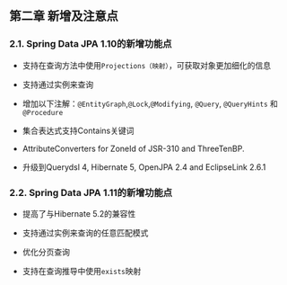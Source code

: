 ## 第二章 新增及注意点

### 2.1. Spring Data JPA 1.10的新增功能点

* 支持在查询方法中使用`Projections（映射）`，可获取对象更加细化的信息

* 支持通过实例来查询

* 增加以下注解：`@EntityGraph`,`@Lock`,`@Modifying`, `@Query`, `@QueryHints` 和 `@Procedure`

* 集合表达式支持Contains关键词

* AttributeConverters for ZoneId of JSR-310 and ThreeTenBP.

* 升级到Querydsl 4, Hibernate 5, OpenJPA 2.4 and EclipseLink 2.6.1

### 2.2. Spring Data JPA 1.11的新增功能点

* 提高了与Hibernate 5.2的兼容性

* 支持通过实例来查询的任意匹配模式

* 优化分页查询

* 支持在查询推导中使用`exists`映射



